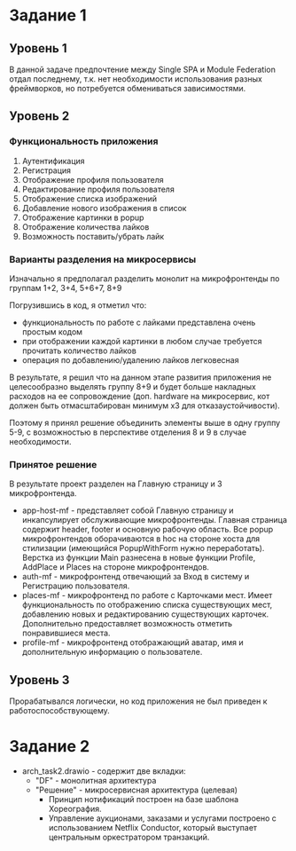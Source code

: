 # Задание 1


## Уровень 1

В данной задаче предпочтение между Single SPA и Module Federation отдал последнему, т.к. нет необходимости использования разных фреймворков, но потребуется обмениваться зависимостями.

## Уровень 2

### Функциональность приложения

1. Аутентификация
2. Регистрация
3. Отображение профиля пользователя
4. Редактирование профиля пользователя
5. Отображение списка изображений
6. Добавление нового изображения в список
7. Отображение картинки в popup
8. Отображение количества лайков
9. Возможность поставить/убрать лайк

### Варианты разделения на микросервисы

Изначально я предполагал разделить монолит на микрофронтенды по группам 1+2, 3+4, 5+6+7, 8+9

Погрузившись в код, я отметил что:
- функциональность по работе с лайками представлена очень простым кодом
- при отображении каждой картинки в любом случае требуется прочитать количество лайков
- операция по добавлению/удалению лайков легковесная

В результате, я решил что на данном этапе развития приложения не целесообразно выделять группу 8+9 и будет больше накладных расходов на ее сопровождение (доп. hardware на микросервис, кот должен быть отмасштабирован минимум х3 для отказаустойчивости).

Поэтому я принял решение объединить элементы выше в одну группу 5-9, с возможностью в перспективе отделения 8 и 9 в случае необходимости.

### Принятое решение

В результате проект разделен на Главную страницу и 3 микрофронтенда.


- app-host-mf - представляет собой Главную страницу и инкапсулирует обслуживающие микрофронтенды. Главная страница содержит header, footer и основную рабочую область. Все popup микрофронтендов оборачиваются в hoc на стороне хоста для стилизации (имеющийся PopupWithForm нужно переработать). Верстка из функции Main разнесена в новые функции Profile, AddPlace и Places на стороне микрофронтендов.
- auth-mf - микрофронтенд отвечающий за Вход в систему и Регистрацию пользователя.
- places-mf - микрофронтенд по работе с Карточками мест. Имеет функциональность по отображению списка существующих мест, добавлению новых и редактированию существующих карточек. Дополнительно предоставляет возможность отметить понравившиеся места.
- profile-mf - микрофронтенд отображающий аватар, имя и дополнительную информацию о пользователе.

## Уровень 3

Прорабатывался логически, но код приложения не был приведен к работоспособствующему.

# Задание 2

- arch_task2.drawio - содержит две вкладки:
  - "DF" - монолитная архитектура
  - "Решение" - микросервисная архитектура (целевая)
    - Принцип нотификаций построен на базе шаблона Хореография.
    - Управление аукционами, заказами и услугами построено с использованием Netflix Conductor, который выступает центральным оркестратором транзакций.
